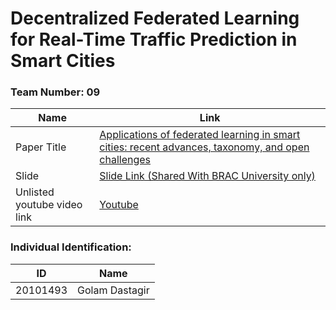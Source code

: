 # Decentralized Federated Learning for Real-Time Traffic Prediction in Smart Cities

### Team Number: 09

| Name | Link |
| --- | --- |
| Paper Title | [Applications of federated learning in smart cities: recent advances, taxonomy, and open challenges](https://www.tandfonline.com/doi/epdf/10.1080/09540091.2021.1936455?needAccess=true&role=button)|
| Slide | [Slide Link (Shared With BRAC University only)](https://docs.google.com/presentation/d/1KrE4AKoESWqoAIFvWO0YpLaMwIte3vSwR8bbsjfGM7k/edit?usp=sharing) |
| Unlisted youtube video link | [Youtube](https://www.youtube.com) |



### Individual Identification:

| ID | Name |
| :---: | :---: |
| 20101493 | Golam Dastagir |

